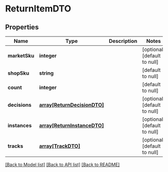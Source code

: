 # ReturnItemDTO

## Properties
Name | Type | Description | Notes
------------ | ------------- | ------------- | -------------
**marketSku** | **integer** |  | [optional] [default to null]
**shopSku** | **string** |  | [default to null]
**count** | **integer** |  | [default to null]
**decisions** | [**array[ReturnDecisionDTO]**](ReturnDecisionDTO.md) |  | [optional] [default to null]
**instances** | [**array[ReturnInstanceDTO]**](ReturnInstanceDTO.md) |  | [optional] [default to null]
**tracks** | [**array[TrackDTO]**](TrackDTO.md) |  | [optional] [default to null]

[[Back to Model list]](../README.md#documentation-for-models) [[Back to API list]](../README.md#documentation-for-api-endpoints) [[Back to README]](../README.md)


